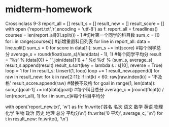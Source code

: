 # midterm-homework
Crossinclass 9-3
report_all = []
result_s = []
result_new = []
result_score = []
with open ('report.txt','r',encoding = 'utf-8') as f: 
    report_all = f.readlines()
courses = len(report_all[0].split()) - 1    #切片第一个同学的科目数
sum_c = [0 for i in range(courses)]    #新增重置科目列表
for line in report_all:
    data = line.split()
    sum_s = 0
    for score in data[1:]:
        sum_s += int(score)     #每个同学总分
        average_s = round(float(sum_s)/(len(data) - 1), 1)     #每个同学平均分
    result = '%s' % (data[0]) + ' '.join(data[1:]) + ' %d %d' % (sum_s, average_s)
    result_s.append(result)
    result_s.sort(key = lambda s : s[10], reverse = True)
loop = 1
for l in result_s:
    l.insert(1, loop)
    loop += 1
    result_new.append(l)
for raw in result_new:
    for k in raw[2:11]:
        if int(k) < 60:
            raw[raw.index(k)] = '不及格'
    result_score.append(raw)    #替换不及格
for goal in range(1, len(data)):
    sum_c[goal-1] += int(data[goal])    #每个科目总分
average_c = [round(float(i) / len(report_all), 1) for i in sum_c]#每个科目平均分

with open('report_new.txt', 'w') as fn:
    fn.write('姓名 名次 语文 数学 英语 物理 化学 生物 政治 历史 地理 总分 平均分\n')
    fn.write('0 平均', average_c, '\n')
    for t in result_new:
        fn.write(t, '\n')
